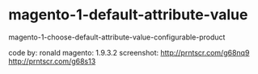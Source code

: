 # magento-1-default-attribute-value
magento-1-choose-default-attribute-value-configurable-product


code by: ronald
magento: 1.9.3.2
screenshot: http://prntscr.com/g68nq9 http://prntscr.com/g68s13